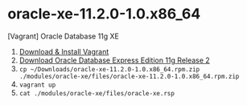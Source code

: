 # oracle-xe-11.2.0-1.0.x86_64
[Vagrant] Oracle Database 11g XE

1. [Download & Install Vagrant](https://www.vagrantup.com)
2. [Download Oracle Database Express Edition 11g Release 2](http://www.oracle.com/technetwork/database/database-technologies/express-edition/downloads/index.html)
3. `cp ~/Downloads/oracle-xe-11.2.0-1.0.x86_64.rpm.zip ./modules/oracle-xe/files/oracle-xe-11.2.0-1.0.x86_64.rpm.zip`
4. `vagrant up`
5. `cat ./modules/oracle-xe/files/oracle-xe.rsp`
